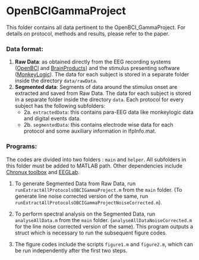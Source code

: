# OpenBCIGammaProject

This folder contains all data pertinent to the OpenBCI_GammaProject. For details on protocol, methods and results, please refer to the paper.

### Data format:

1. **Raw Data**: as obtained directly from the EEG recording systems ([OpenBCI](https://openbci.com/) and [BrainProducts](https://www.brainproducts.com/)) and the stimulus presenting software ([MonkeyLogic](https://monkeylogic.nimh.nih.gov/)). The data for each subject is stored in a separate folder inside the directory `data/rawData`.
2. **Segmented data**: Segments of data around the stimulus onset are extracted and saved from Raw Data. The data for each subject is stored in a separate folder inside the directory `data`. Each protocol for every subject has the following subfolders:
   - 2a. `extractedData`: this contains para-EEG data like monkeylogic data and digital events data.
   - 2b. `segmentedData`: this contains electrode wise data for each protocol and some auxiliary information in lfpInfo.mat.

### Programs:

The codes are divided into two folders : `main` and `helper`. All subfolders in this folder must be added to MATLAB path. Other dependencies include [Chronux toolbox](http://chronux.org/) and [EEGLab](https://sccn.ucsd.edu/~scott/ica.html).

1. To generate Segmented Data from Raw Data, run `runExtractAllProtocolsOBCIGammaProject.m` from the `main` folder. (To generate line noise corrected version of the same, run `runExtractAllProtocolsOBCIGammaProjectNoiseCorrected.m`).

2. To perform spectral analysis on the Segmented Data, run `analyseAllData.m` from the `main` folder. (`analyseAllDataNoiseCorrected.m` for the line noise corrected version of the same). This program outputs a struct which is necessary to run the subsequent figure codes.

3. The figure codes include the scripts `figure1.m` and `figure2.m`, which can be run independently after the first two steps.
